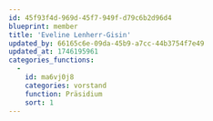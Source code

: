```yaml
---
id: 45f93f4d-969d-45f7-949f-d79c6b2d96d4
blueprint: member
title: 'Eveline Lenherr-Gisin'
updated_by: 66165c6e-09da-45b9-a7cc-44b3754f7e49
updated_at: 1746195961
categories_functions:
  -
    id: ma6vj0j8
    categories: vorstand
    function: Präsidium
    sort: 1
---
```

